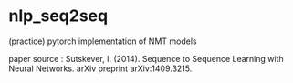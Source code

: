 # nlp_seq2seq
(practice) pytorch implementation of NMT models

paper source : Sutskever, I. (2014). Sequence to Sequence Learning with Neural Networks. arXiv preprint arXiv:1409.3215.